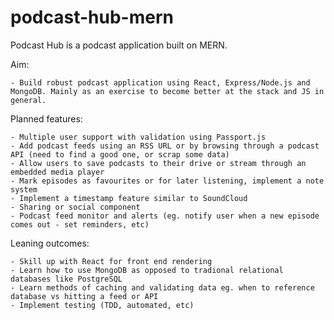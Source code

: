 # podcast-hub-mern

Podcast Hub is a podcast application built on MERN. 

Aim: 

	- Build robust podcast application using React, Express/Node.js and MongoDB. Mainly as an exercise to become better at the stack and JS in general.

Planned features:

	- Multiple user support with validation using Passport.js
	- Add podcast feeds using an RSS URL or by browsing through a podcast API (need to find a good one, or scrap some data)
	- Allow users to save podcasts to their drive or stream through an embedded media player
	- Mark episodes as favourites or for later listening, implement a note system
	- Implement a timestamp feature similar to SoundCloud
	- Sharing or social component
	- Podcast feed monitor and alerts (eg. notify user when a new episode comes out - set reminders, etc)

Leaning outcomes:

	- Skill up with React for front end rendering
	- Learn how to use MongoDB as opposed to tradional relational databases like PostgreSQL
	- Learn methods of caching and validating data eg. when to reference database vs hitting a feed or API
	- Implement testing (TDD, automated, etc)

